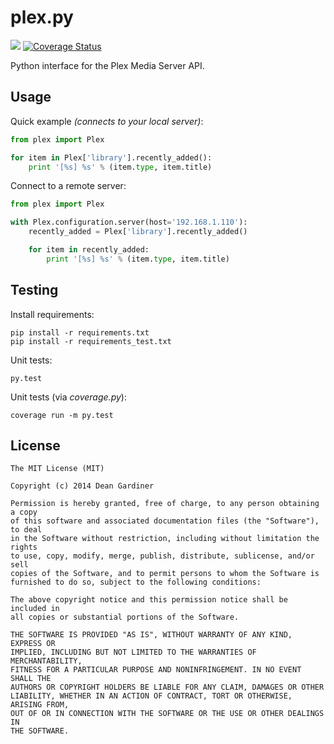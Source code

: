 # plex.py

[![](https://travis-ci.org/fuzeman/plex.py.svg?branch=master)](https://travis-ci.org/fuzeman/plex.py) [![Coverage Status](https://coveralls.io/repos/fuzeman/plex.py/badge.png?branch=master)](https://coveralls.io/r/fuzeman/plex.py?branch=master)

Python interface for the Plex Media Server API.


## Usage

Quick example *(connects to your local server)*:

```python
from plex import Plex

for item in Plex['library'].recently_added():
    print '[%s] %s' % (item.type, item.title)
```

Connect to a remote server:
```python
from plex import Plex

with Plex.configuration.server(host='192.168.1.110'):
    recently_added = Plex['library'].recently_added()

    for item in recently_added:
        print '[%s] %s' % (item.type, item.title)
```

## Testing

Install requirements:
```
pip install -r requirements.txt
pip install -r requirements_test.txt
```

Unit tests:
```
py.test
```

Unit tests (via *coverage.py*):
```
coverage run -m py.test
```

## License

```
The MIT License (MIT)

Copyright (c) 2014 Dean Gardiner

Permission is hereby granted, free of charge, to any person obtaining a copy
of this software and associated documentation files (the "Software"), to deal
in the Software without restriction, including without limitation the rights
to use, copy, modify, merge, publish, distribute, sublicense, and/or sell
copies of the Software, and to permit persons to whom the Software is
furnished to do so, subject to the following conditions:

The above copyright notice and this permission notice shall be included in
all copies or substantial portions of the Software.

THE SOFTWARE IS PROVIDED "AS IS", WITHOUT WARRANTY OF ANY KIND, EXPRESS OR
IMPLIED, INCLUDING BUT NOT LIMITED TO THE WARRANTIES OF MERCHANTABILITY,
FITNESS FOR A PARTICULAR PURPOSE AND NONINFRINGEMENT. IN NO EVENT SHALL THE
AUTHORS OR COPYRIGHT HOLDERS BE LIABLE FOR ANY CLAIM, DAMAGES OR OTHER
LIABILITY, WHETHER IN AN ACTION OF CONTRACT, TORT OR OTHERWISE, ARISING FROM,
OUT OF OR IN CONNECTION WITH THE SOFTWARE OR THE USE OR OTHER DEALINGS IN
THE SOFTWARE.
```